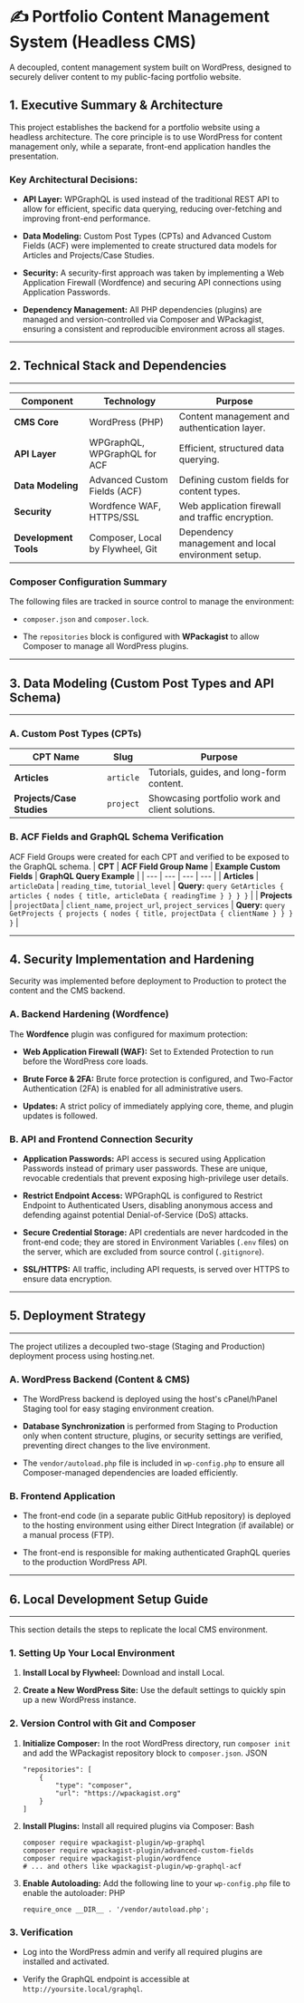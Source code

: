 ✍️ Portfolio Content Management System (Headless CMS)
=====================================================

A decoupled, content management system built on WordPress, designed to securely deliver content to my public-facing portfolio website.

## 1. Executive Summary & Architecture

This project establishes the backend for a portfolio website using a headless architecture. The core principle is to use WordPress for content management only, while a separate, front-end application handles the presentation.

### Key Architectural Decisions:

*   **API Layer:** WPGraphQL is used instead of the traditional REST API to allow for efficient, specific data querying, reducing over-fetching and improving front-end performance.
    
*   **Data Modeling:** Custom Post Types (CPTs) and Advanced Custom Fields (ACF) were implemented to create structured data models for Articles and Projects/Case Studies.
    
*   **Security:** A security-first approach was taken by implementing a Web Application Firewall (Wordfence) and securing API connections using Application Passwords.
    
*   **Dependency Management:** All PHP dependencies (plugins) are managed and version-controlled via Composer and WPackagist, ensuring a consistent and reproducible environment across all stages.
    

* * *

## 2. Technical Stack and Dependencies
-----------------------------------

| **Component** | **Technology** | **Purpose** |
| --- | --- | --- |
| **CMS Core** | WordPress (PHP) | Content management and authentication layer. |
| **API Layer** | WPGraphQL, WPGraphQL for ACF | Efficient, structured data querying. |
| **Data Modeling** | Advanced Custom Fields (ACF) | Defining custom fields for content types. |
| **Security** | Wordfence WAF, HTTPS/SSL | Web application firewall and traffic encryption. |
| **Development Tools** | Composer, Local by Flywheel, Git | Dependency management and local environment setup. |

### Composer Configuration Summary

The following files are tracked in source control to manage the environment:
*   `composer.json` and `composer.lock`.
    
*   The `repositories` block is configured with **WPackagist** to allow Composer to manage all WordPress plugins.
    

* * *

## 3. Data Modeling (Custom Post Types and API Schema)
---------------------------------------------------

### A. Custom Post Types (CPTs)

| **CPT Name** | **Slug** | **Purpose** |
| --- | --- | --- |
| **Articles** | `article` | Tutorials, guides, and long-form content. |
| **Projects/Case Studies** | `project` | Showcasing portfolio work and client solutions. |

### B. ACF Fields and GraphQL Schema Verification

ACF Field Groups were created for each CPT and verified to be exposed to the GraphQL schema.
| **CPT** | **ACF Field Group Name** | **Example Custom Fields** | **GraphQL Query Example** |
| --- | --- | --- | --- |
| **Articles** | `articleData` | `reading_time`, `tutorial_level` | **Query:** `query GetArticles { articles { nodes { title, articleData { readingTime } } } }` |
| **Projects** | `projectData` | `client_name`, `project_url`, `project_services` | **Query:** `query GetProjects { projects { nodes { title, projectData { clientName } } } }` |


* * *

## 4. Security Implementation and Hardening


Security was implemented before deployment to Production to protect the content and the CMS backend.

### A. Backend Hardening (Wordfence)

The **Wordfence** plugin was configured for maximum protection:
*   **Web Application Firewall (WAF):** Set to Extended Protection to run before the WordPress core loads.
    
*   **Brute Force & 2FA:** Brute force protection is configured, and Two-Factor Authentication (2FA) is enabled for all administrative users.
    
*   **Updates:** A strict policy of immediately applying core, theme, and plugin updates is followed.
    

### B. API and Frontend Connection Security

*   **Application Passwords:** API access is secured using Application Passwords instead of primary user passwords. These are unique, revocable credentials that prevent exposing high-privilege user details.
    
*   **Restrict Endpoint Access:** WPGraphQL is configured to Restrict Endpoint to Authenticated Users, disabling anonymous access and defending against potential Denial-of-Service (DoS) attacks.
    
*   **Secure Credential Storage:** API credentials are never hardcoded in the front-end code; they are stored in Environment Variables (`.env` files) on the server, which are excluded from source control (`.gitignore`).
    
*   **SSL/HTTPS:** All traffic, including API requests, is served over HTTPS to ensure data encryption.
    

* * *

## 5. Deployment Strategy
----------------------

The project utilizes a decoupled two-stage (Staging and Production) deployment process using hosting.net.

### A. WordPress Backend (Content & CMS)

*   The WordPress backend is deployed using the host's cPanel/hPanel Staging tool for easy staging environment creation.
    
*   **Database Synchronization** is performed from Staging to Production only when content structure, plugins, or security settings are verified, preventing direct changes to the live environment.
    
*   The `vendor/autoload.php` file is included in `wp-config.php` to ensure all Composer-managed dependencies are loaded efficiently.
    

### B. Frontend Application

*   The front-end code (in a separate public GitHub repository) is deployed to the hosting environment using either Direct Integration (if available) or a manual process (FTP).
    
*   The front-end is responsible for making authenticated GraphQL queries to the production WordPress API.
    

* * *

## 6. Local Development Setup Guide
--------------------------------

This section details the steps to replicate the local CMS environment.

### 1. Setting Up Your Local Environment

1.  **Install Local by Flywheel:** Download and install Local.
    
2.  **Create a New WordPress Site:** Use the default settings to quickly spin up a new WordPress instance.
    

### 2. Version Control with Git and Composer

1.  **Initialize Composer:** In the root WordPress directory, run `composer init` and add the WPackagist repository block to `composer.json`.
    JSON
    
        "repositories": [
            {
                "type": "composer",
                "url": "https://wpackagist.org"
            }
        ]
    
2.  **Install Plugins:** Install all required plugins via Composer:
    Bash
    
        composer require wpackagist-plugin/wp-graphql
        composer require wpackagist-plugin/advanced-custom-fields
        composer require wpackagist-plugin/wordfence
        # ... and others like wpackagist-plugin/wp-graphql-acf
    
3.  **Enable Autoloading:** Add the following line to your `wp-config.php` file to enable the autoloader:
    PHP
    
        require_once __DIR__ . '/vendor/autoload.php';
    

### 3. Verification

*   Log into the WordPress admin and verify all required plugins are installed and activated.
    
*   Verify the GraphQL endpoint is accessible at `http://yoursite.local/graphql`.